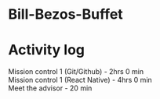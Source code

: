 # Bill-Bezos-Buffet

# Activity log
Mission control 1 (Git/Github) - 2hrs 0 min <br />
Mission control 1 (React Native) - 4hrs 0 min <br />
Meet the advisor - 20 min <br />
